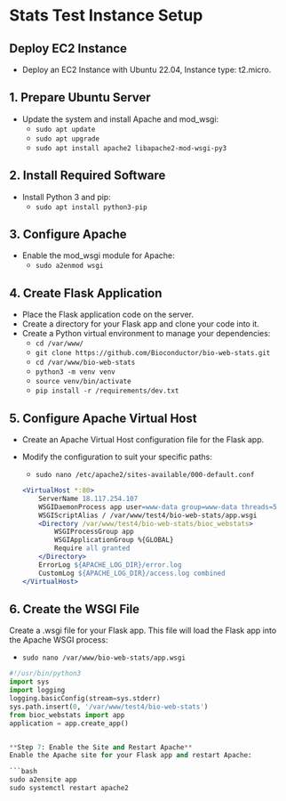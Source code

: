 # Stats Test Instance Setup

## Deploy EC2 Instance
- Deploy an EC2 Instance with Ubuntu 22.04, Instance type: t2.micro.

## 1. Prepare Ubuntu Server
- Update the system and install Apache and mod_wsgi:
  - `sudo apt update`
  - `sudo apt upgrade`
  - `sudo apt install apache2 libapache2-mod-wsgi-py3`

## 2. Install Required Software
- Install Python 3 and pip:
  - `sudo apt install python3-pip`

## 3. Configure Apache
- Enable the mod_wsgi module for Apache:
  - `sudo a2enmod wsgi`

## 4. Create Flask Application
- Place the Flask application code on the server.
- Create a directory for your Flask app and clone your code into it.
- Create a Python virtual environment to manage your dependencies:
  - `cd /var/www/`
  - `git clone https://github.com/Bioconductor/bio-web-stats.git`
  - `cd /var/www/bio-web-stats`
  - `python3 -m venv venv`
  - `source venv/bin/activate`
  - `pip install -r /requirements/dev.txt`

## 5. Configure Apache Virtual Host
- Create an Apache Virtual Host configuration file for the Flask app.
- Modify the configuration to suit your specific paths:
  - `sudo nano /etc/apache2/sites-available/000-default.conf`

  ```apache
  <VirtualHost *:80>
      ServerName 18.117.254.107
      WSGIDaemonProcess app user=www-data group=www-data threads=5
      WSGIScriptAlias / /var/www/test4/bio-web-stats/app.wsgi
      <Directory /var/www/test4/bio-web-stats/bioc_webstats>
          WSGIProcessGroup app
          WSGIApplicationGroup %{GLOBAL}
          Require all granted
      </Directory>
      ErrorLog ${APACHE_LOG_DIR}/error.log
      CustomLog ${APACHE_LOG_DIR}/access.log combined
  </VirtualHost>


## 6. Create the WSGI File
Create a .wsgi file for your Flask app. This file will load the Flask app into the Apache WSGI process:

- `sudo nano /var/www/bio-web-stats/app.wsgi`

```python
#!/usr/bin/python3
import sys
import logging
logging.basicConfig(stream=sys.stderr)
sys.path.insert(0, '/var/www/test4/bio-web-stats')
from bioc_webstats import app
application = app.create_app()


**Step 7: Enable the Site and Restart Apache**
Enable the Apache site for your Flask app and restart Apache:

```bash
sudo a2ensite app
sudo systemctl restart apache2


